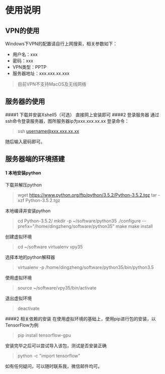 # 使用说明

## VPN的使用
Windows下VPN的配置请自行上网搜索，相关参数如下：
* 用户名：xxx
* 密码：xxx
* VPN类型：PPTP
* 服务器地址：xxx.xxx.xx.xxx
> 目前VPN不支持MacOS及无线网络

## 服务器的使用
####1 下载并安装Xshell5（可选）
直接网上安装即可
####2 登录服务器
通过ssh命令登录服务器，图所服务器ip为xxx.xxx.xx.xx
登录命令：
>ssh username@xxx.xxx.xx.xx

随后输入密码即可。

## 服务器端的环境搭建
#### 1 本地安装python
下载并解压python
> wget https://www.python.org/ftp/python/3.5.2/Python-3.5.2.tgz
> tar -xzf Python-3.5.2.tgz 

本地编译并安装python
> cd Python-3.5.2/
> mkdir -p ~/software/python35
> ./configure --prefix="/home/dingzheng/software/python35"
> make
> make install

创建虚拟环境
> cd ~/software
> virtualenv vpy35

选择本地的python解释器
> virtualenv -p /home/dingzheng/software/python35/bin/python3.5

使用虚拟环境
> source ~/software/vpy35/bin/activate

退出虚拟环境
> deactivate

####2 相关依赖的安装
在使用虚拟环境的基础上，使用pip进行包的安装，以TensorFlow为例
> pip install tensorflow-gpu

安装完毕之后可以尝试导入该包，测试是否安装正确
> python -c "import tensorflow"

如有任何疑问，可以随时联系我，微信邮件均可。




